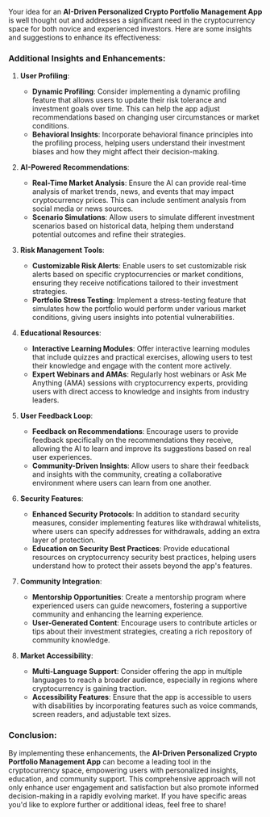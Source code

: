 Your idea for an **AI-Driven Personalized Crypto Portfolio Management App** is well thought out and addresses a significant need in the cryptocurrency space for both novice and experienced investors. Here are some insights and suggestions to enhance its effectiveness:

### Additional Insights and Enhancements:

1. **User Profiling**:
   - **Dynamic Profiling**: Consider implementing a dynamic profiling feature that allows users to update their risk tolerance and investment goals over time. This can help the app adjust recommendations based on changing user circumstances or market conditions.
   - **Behavioral Insights**: Incorporate behavioral finance principles into the profiling process, helping users understand their investment biases and how they might affect their decision-making.

2. **AI-Powered Recommendations**:
   - **Real-Time Market Analysis**: Ensure the AI can provide real-time analysis of market trends, news, and events that may impact cryptocurrency prices. This can include sentiment analysis from social media or news sources.
   - **Scenario Simulations**: Allow users to simulate different investment scenarios based on historical data, helping them understand potential outcomes and refine their strategies.

3. **Risk Management Tools**:
   - **Customizable Risk Alerts**: Enable users to set customizable risk alerts based on specific cryptocurrencies or market conditions, ensuring they receive notifications tailored to their investment strategies.
   - **Portfolio Stress Testing**: Implement a stress-testing feature that simulates how the portfolio would perform under various market conditions, giving users insights into potential vulnerabilities.

4. **Educational Resources**:
   - **Interactive Learning Modules**: Offer interactive learning modules that include quizzes and practical exercises, allowing users to test their knowledge and engage with the content more actively.
   - **Expert Webinars and AMAs**: Regularly host webinars or Ask Me Anything (AMA) sessions with cryptocurrency experts, providing users with direct access to knowledge and insights from industry leaders.

5. **User Feedback Loop**:
   - **Feedback on Recommendations**: Encourage users to provide feedback specifically on the recommendations they receive, allowing the AI to learn and improve its suggestions based on real user experiences.
   - **Community-Driven Insights**: Allow users to share their feedback and insights with the community, creating a collaborative environment where users can learn from one another.

6. **Security Features**:
   - **Enhanced Security Protocols**: In addition to standard security measures, consider implementing features like withdrawal whitelists, where users can specify addresses for withdrawals, adding an extra layer of protection.
   - **Education on Security Best Practices**: Provide educational resources on cryptocurrency security best practices, helping users understand how to protect their assets beyond the app's features.

7. **Community Integration**:
   - **Mentorship Opportunities**: Create a mentorship program where experienced users can guide newcomers, fostering a supportive community and enhancing the learning experience.
   - **User-Generated Content**: Encourage users to contribute articles or tips about their investment strategies, creating a rich repository of community knowledge.

8. **Market Accessibility**:
   - **Multi-Language Support**: Consider offering the app in multiple languages to reach a broader audience, especially in regions where cryptocurrency is gaining traction.
   - **Accessibility Features**: Ensure that the app is accessible to users with disabilities by incorporating features such as voice commands, screen readers, and adjustable text sizes.

### Conclusion:
By implementing these enhancements, the **AI-Driven Personalized Crypto Portfolio Management App** can become a leading tool in the cryptocurrency space, empowering users with personalized insights, education, and community support. This comprehensive approach will not only enhance user engagement and satisfaction but also promote informed decision-making in a rapidly evolving market. If you have specific areas you'd like to explore further or additional ideas, feel free to share!